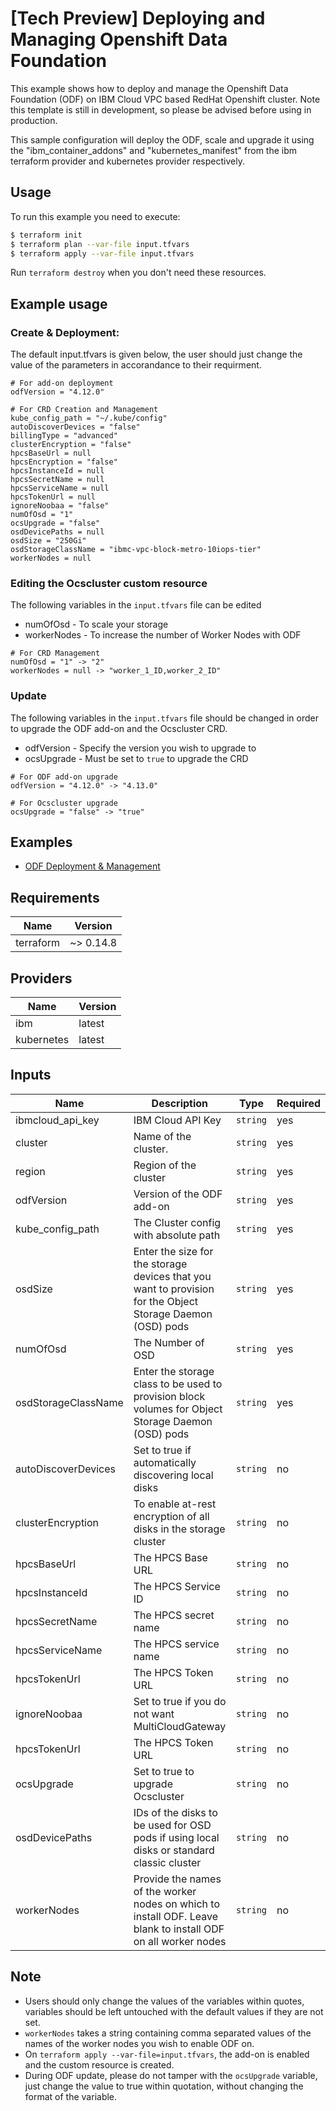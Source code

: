 # [Tech Preview] Deploying and Managing Openshift Data Foundation

This example shows how to deploy and manage the Openshift Data Foundation (ODF) on IBM Cloud VPC based RedHat Openshift cluster. Note this template is still in development, so please be advised before using in production.

This sample configuration will deploy the ODF, scale and upgrade it using the "ibm_container_addons" and "kubernetes_manifest" from the ibm terraform provider and kubernetes provider respectively.

## Usage

To run this example you need to execute:

```bash
$ terraform init
$ terraform plan --var-file input.tfvars
$ terraform apply --var-file input.tfvars
```

Run `terraform destroy` when you don't need these resources.

## Example usage


### Create & Deployment:

The default input.tfvars is given below, the user should just change the value of the parameters in accorandance to their requirment. 

```hcl
# For add-on deployment
odfVersion = "4.12.0"

# For CRD Creation and Management
kube_config_path = "~/.kube/config"
autoDiscoverDevices = "false"
billingType = "advanced"
clusterEncryption = "false"
hpcsBaseUrl = null
hpcsEncryption = "false"
hpcsInstanceId = null
hpcsSecretName = null
hpcsServiceName = null
hpcsTokenUrl = null
ignoreNoobaa = "false"
numOfOsd = "1"
ocsUpgrade = "false"
osdDevicePaths = null
osdSize = "250Gi"
osdStorageClassName = "ibmc-vpc-block-metro-10iops-tier"
workerNodes = null
```
### Editing the Ocscluster custom resource

The following variables in the `input.tfvars` file can be edited

* numOfOsd - To scale your storage
* workerNodes - To increase the number of Worker Nodes with ODF

```hcl
# For CRD Management
numOfOsd = "1" -> "2"
workerNodes = null -> "worker_1_ID,worker_2_ID"
```

### Update

The following variables in the `input.tfvars` file should be changed in order to upgrade the ODF add-on and the Ocscluster CRD.

* odfVersion - Specify the version you wish to upgrade to
* ocsUpgrade - Must be set to `true` to upgrade the CRD 

```hcl
# For ODF add-on upgrade
odfVersion = "4.12.0" -> "4.13.0"

# For Ocscluster upgrade
ocsUpgrade = "false" -> "true"
```

## Examples

* [ ODF Deployment & Management ](https://github.com/IBM-Cloud/terraform-provider-ibm/tree/master/examples/openshift-data-foundation/deployment)



<!-- BEGINNING OF PRE-COMMIT-TERRAFORM DOCS HOOK -->
## Requirements

| Name | Version |
|------|---------|
| terraform | ~> 0.14.8 |

## Providers

| Name | Version |
|------|---------|
| ibm | latest |
| kubernetes | latest |

## Inputs

| Name | Description | Type | Required |
|------|-------------|------|---------|
| ibmcloud_api_key | IBM Cloud API Key | `string` | yes |
| cluster | Name of the cluster. | `string` | yes |
| region | Region of the cluster | `string` | yes |
| odfVersion | Version of the ODF add-on | `string` | yes |
| kube_config_path |The Cluster config with absolute path | `string` | yes |
| osdSize | Enter the size for the storage devices that you want to provision for the Object Storage Daemon (OSD) pods | `string` | yes
| numOfOsd | The Number of OSD | `string` | yes
| osdStorageClassName | Enter the storage class to be used to provision block volumes for Object Storage Daemon (OSD) pods | `string` | yes
| autoDiscoverDevices | Set to true if automatically discovering local disks | `string` | no |
| clusterEncryption | To enable at-rest encryption of all disks in the storage cluster | `string` | no |
| hpcsBaseUrl | The HPCS Base URL | `string` | no |
| hpcsInstanceId | The HPCS Service ID | `string` | no |
| hpcsSecretName |  The HPCS secret name | `string` | no |
| hpcsServiceName | The HPCS service name | `string` | no |
| hpcsTokenUrl | The HPCS Token URL | `string` | no
| ignoreNoobaa | Set to true if you do not want MultiCloudGateway | `string` | no
| hpcsTokenUrl | The HPCS Token URL | `string` | no
| ocsUpgrade | Set to true to upgrade Ocscluster | `string` | no
| osdDevicePaths | IDs of the disks to be used for OSD pods if using local disks or standard classic cluster | `string` | no
| workerNodes | Provide the names of the worker nodes on which to install ODF. Leave blank to install ODF on all worker nodes | `string` | no



## Note

* Users should only change the values of the variables within quotes, variables should be left untouched with the default values if they are not set.
* `workerNodes` takes a string containing comma separated values of the names of the worker nodes you wish to enable ODF on.
* On `terraform apply --var-file=input.tfvars`, the add-on is enabled and the custom resource is created.
* During ODF update, please do not tamper with the `ocsUpgrade` variable, just change the value to true within quotation, without changing the format of the variable. 